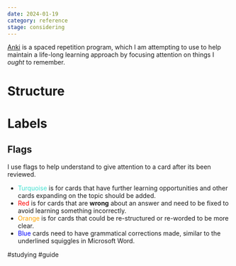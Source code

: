 ```yaml
---
date: 2024-01-19
category: reference
stage: considering
---
```


[Anki](https://apps.ankiweb.net/) is a spaced repetition program, which I am attempting to use to help maintain a life-long learning approach by focusing attention on things I *ought* to remember. 

# Structure

# Labels

## Flags

I use flags to help understand to give attention to a card after its been reviewed.

- <font color='turquoise'>Turquoise</font> is for cards that have further learning opportunities and other cards expanding on the topic should be added.
- <font color='red'>Red</font> is for cards that are **wrong** about an answer and need to be fixed to avoid learning something incorrectly.
- <font color='orange'>Orange</font> is for cards that could be re-structured or re-worded to be more clear. 
- <font color='blue'>Blue</font> cards need to have grammatical corrections made, similar to the underlined squiggles in Microsoft Word.

#studying
#guide
